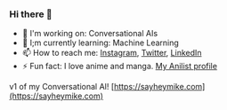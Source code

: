### Hi there 👋

<!--
**Electric-Dragon/Electric-Dragon** is a ✨ _special_ ✨ repository because its `README.md` (this file) appears on your GitHub profile.

Here are some ideas to get you started:

- 🔭 My personal project
- 🌱 Machine Learning
- 👯 I’m looking to collaborate on ...
- 🤔 I’m looking for help with ...
- 💬 Ask me about ...
- 📫 How to reach me: ...
- 😄 Pronouns: ...
- ⚡ Fun fact: ...
-->

- 🔭 I'm working on: Conversational AIs
- 🌱 I;m currently learning: Machine Learning
- 📫 How to reach me: [Instagram](http://instagram.com/atharvawasekar/), [Twitter](http://twitter.com/AtharvaWasekar), [LinkedIn](https://www.linkedin.com/in/atharvawasekar/)
- ⚡ Fun fact: I love anime and manga. [My Anilist profile](http://anilist.co/user/ElectricDragon/)

v1 of my Conversational AI! [https://sayheymike.com](https://sayheymike.com)